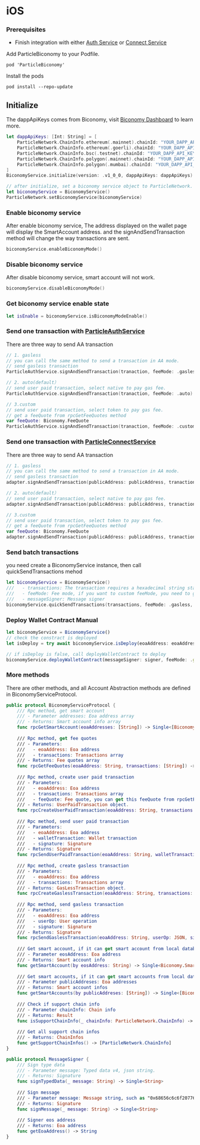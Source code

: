 # iOS

### Prerequisites <a href="#prerequisites" id="prerequisites"></a>

* Finish integration with either [Auth Service](../auth-service/sdks/ios.md) or [Connect Service](../connect-service/sdks/ios.md)

Add ParticleBiconomy to your Podfile.

```
pod 'ParticleBiconomy'
```

Install the pods

```
pod install --repo-update
```

## Initialize

The dappApiKeys comes from Biconomy, visit [Biconomy Dashboard](https://dashboard.biconomy.io/) to learn more.

```swift
let dappApiKeys: [Int: String] = [
    ParticleNetwork.ChainInfo.ethereum(.mainnet).chainId: "YOUR_DAPP_API_KEY",
    ParticleNetwork.ChainInfo.ethereum(.goerli).chainId: "YOUR_DAPP_API_KEY",
    ParticleNetwork.ChainInfo.bsc(.testnet).chainId: "YOUR_DAPP_API_KEY",
    ParticleNetwork.ChainInfo.polygon(.mainnet).chainId: "YOUR_DAPP_API_KEY",
    ParticleNetwork.ChainInfo.polygon(.mumbai).chainId: "YOUR_DAPP_API_KEY"
]
BiconomyService.initialize(version: .v1_0_0, dappApiKeys: dappApiKeys)

// after initialize, set a biconomy service object to ParticleNetwork.
let biconomyService = BiconomyService()
ParticleNetwork.setBiconomyService(biconomyService)
```

### Enable biconomy service

After enable biconomy service, The address displayed on the wallet page will display the SmartAccount address. and the signAndSendTransaction method will change the way transactions are sent.

```swift
biconomyService.enableBiconomyMode()
```

### Disable biconomy service

After disable biconomy service, smart account will not work.

```swift
biconomyService.disableBiconomyMode()
```

### Get biconomy service enable state

```swift
let isEnable = biconomyService.isBiconomyModeEnable()
```

### Send one transaction with [ParticleAuthService](../auth-service/sdks/ios.md)

There are three way to send AA transaction

```swift
// 1. gasless
// you can call the same method to send a transaction in AA mode.
// send gasless transaction
ParticleAuthService.signAndSendTransaction(tranaction, feeMode: .gasless)

// 2. auto(default）
// send user paid transaction, select native to pay gas fee.
ParticleAuthService.signAndSendTransaction(tranaction, feeMode: .auto)

// 3.custom
// send user paid transaction, select token to pay gas fee.
// get a feeQuote from rpcGetFeeQuotes method
var feeQuote: Biconomy.FeeQuote
ParticleAuthService.signAndSendTransaction(tranaction, feeMode: .custom(feeQuote))
```

### Send one transaction with [ParticleConnectService](../connect-service/sdks/ios.md)

There are three way to send AA transaction

```swift
// 1. gasless
// you can call the same method to send a transaction in AA mode.
// send gasless transaction
adapter.signAndSendTransaction(publicAddress: publicAddress, tranaction, feeMode: .gasless)

// 2. auto(default）
// send user paid transaction, select native to pay gas fee.
adapter.signAndSendTransaction(publicAddress: publicAddress, tranaction, feeMode: .auto)

// 3.custom
// send user paid transaction, select token to pay gas fee.
// get a feeQuote from rpcGetFeeQuotes method
var feeQuote: Biconomy.FeeQuote
adapter.signAndSendTransaction(publicAddress: publicAddress, tranaction, feeMode: .custom(feeQuote))
```

### Send batch transactions&#x20;

you need create a BiconomyService instance, then call quickSendTransactions mehod&#x20;

```swift
let biconomyService = BiconomyService()
///   - transactions: The transaction requires a hexadecimal string starting with "0x".
///   - feeMode: Fee mode, if you want to custom feeMode, you need to get a feeQuote from rpcGetFeeQuotes method
///   - messageSigner: Message signer
biconomyService.quickSendTransactions(transactions, feeMode: .gasless, messageSigner: MessageSigner)
```

### Deploy Wallet Contract Manual

```typescript
let biconomyService = BiconomyService()
// check the constract is deployed
let isDeploy = try await biconomyService.isDeploy(eoaAddress: eoaAddress).value

// if isDeploy is false, call deployWalletContract to deploy
biconomyService.deployWalletContract(messageSigner: signer, feeMode: .gasless)
```

### More methods

There are other methods, and all Account Abstraction methods are defined in  BiconomyServiceProtocol.

```swift
public protocol BiconomyServiceProtocol {
    /// Rpc method, get smart account
    /// - Parameter addresses: Eoa address array
    /// - Returns: Smart account info array
    func rpcGetSmartAccount(eoaAddresses: [String]) -> Single<[Biconomy.SmartAccountInfo]>
    
    /// Rpc method, get fee quotes
    /// - Parameters:
    ///   - eoaAddress: Eoa address
    ///   - transactions: Transactions array
    /// - Returns: Fee quotes array
    func rpcGetFeeQuotes(eoaAddress: String, transactions: [String]) -> Single<[Biconomy.FeeQuote]>
    
    /// Rpc method, create user paid transaction
    /// - Parameters:
    ///   - eoaAddress: Eoa address
    ///   - transactions: Transactions array
    ///   - feeQuote: Fee quote, you can get this feeQuote from rpcGetFeeQuotes method.
    /// - Returns: UserPaidTransaction object.
    func rpcCreateUserPaidTransaction(eoaAddress: String, transactions: [String], feeQuote: Biconomy.FeeQuote) -> Single<Biconomy.UserPaidTransacion>
    
    /// Rpc method, send user paid transaction
    /// - Parameters:
    ///   - eoaAddress: Eoa address
    ///   - walletTransaction: Wallet transaction
    ///   - signature: Signature
    /// - Returns: Signature
    func rpcSendUserPaidTransaction(eoaAddress: String, walletTransaction: JSON, signature: String) -> Single<String>
    
    /// Rpc method, create gasless transaction
    /// - Parameters:
    ///   - eoaAddress: Eoa address
    ///   - transactions: Transactions array
    /// - Returns: GasLessTransaction object.
    func rpcCreateGaslessTransaction(eoaAddress: String, transactions: [String]) -> Single<Biconomy.GasLessTransaction>
    
    /// Rpc method, send gasless transaction
    /// - Parameters:
    ///   - eoaAddress: Eoa address
    ///   - userOp: User operation
    ///   - signature: Signature
    /// - Returns: Signature
    func rpcSendGaslessTransaction(eoaAddress: String, userOp: JSON, signature: String) -> Single<String>
    
    /// Get smart account, if it can get smart account from local database, should return it directly, otherwise get it from rpc.
    /// - Parameter eosAddress: Eoa address
    /// - Returns: Smart account info
    func getSmartAccount(by eosAddress: String) -> Single<Biconomy.SmartAccountInfo>
    
    /// Get smart accounts, if it can get smart accounts from local database, should return them directly, otherwise get them from rpc.
    /// - Parameter publicAddreses: Eoa addresses
    /// - Returns: Smart account infos
    func getSmartAccounts(by publicAddreses: [String]) -> Single<[Biconomy.SmartAccountInfo]>
    
    /// Check if support chain info
    /// - Parameter chainInfo: Chain info
    /// - Returns: Result
    func isSupportChainInfo(_ chainInfo: ParticleNetwork.ChainInfo) -> Bool
    
    /// Get all support chain infos
    /// - Returns: ChainInfos
    func getSupportChainInfos() -> [ParticleNetwork.ChainInfo]
}

public protocol MessageSigner {
    /// Sign type data
    /// - Parameter message: Typed data v4, json string.
    /// - Returns: Signature
    func signTypedData(_ message: String) -> Single<String>
    
    /// Sign message
    /// - Parameter message: Message string, such as "0x68656c6c6f20776f726c64"
    /// - Returns: Signature
    func signMessage(_ message: String) -> Single<String>
    
    /// Signer eos address
    /// - Returns: Eoa address
    func getEoaAddress() -> String
}
```

